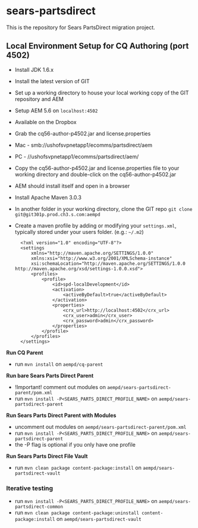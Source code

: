 sears-partsdirect
=================

This is the repository for Sears PartsDirect migration project.

## Local Environment Setup for CQ Authoring (port 4502)
- Install JDK 1.6.x
- Install the latest version of GIT
- Set up a working directory to house your local working copy of the GIT repository and AEM
- Setup AEM 5.6 on `localhost:4502`

- Available on the Dropbox
- Grab the cq56-author-p4502.jar and license.properties
- Mac - smb://ushofsvpnetapp1/ecomms/partsdirect/aem
- PC - //ushofsvpnetapp1/ecomms/partsdirect/aem/
- Copy the cq56-author-p4502.jar and license.properties file to your working directory and double-click on the cq56-author-p4502.jar
- AEM should install itself and open in a browser

- Install Apache Maven 3.0.3
- In another folder in your working directory, clone the GIT repo
	`git clone git@git301p.prod.ch3.s.com:aempd`
- Create a maven profile by adding or modifying your `settings.xml`, typically stored under your users folder. (e.g.: `~/.m2`)

		<?xml version="1.0" encoding="UTF-8"?>
		<settings 
			xmlns="http://maven.apache.org/SETTINGS/1.0.0" 
			xmlns:xsi="http://www.w3.org/2001/XMLSchema-instance" 
			xsi:schemaLocation="http://maven.apache.org/SETTINGS/1.0.0 http://maven.apache.org/xsd/settings-1.0.0.xsd">
			<profiles>
				<profile>
					<id>spd-localDevelopment</id>
					<activation>
						<activeByDefault>true</activeByDefault>
					</activation>
					<properties>
						<crx_url>http://localhost:4502</crx_url>
						<crx_user>admin</crx_user>
						<crx_password>admin</crx_password>
					</properties>
				</profile>
			</profiles>
		</settings>

**Run CQ Parent**
- run `mvn install` on `aempd/cq-parent`

**Run bare Sears Parts Direct Parent**
- !Important! comment out modules on `aempd/sears-partsdirect-parent/pom.xml`
- run `mvn install -P<SEARS_PARTS_DIRECT_PROFILE_NAME>` on `aempd/sears-partsdirect-parent`

**Run Sears Parts Direct Parent with Modules**
- uncomment out modules on `aempd/sears-partsdirect-parent/pom.xml`
- run `mvn install -P<SEARS_PARTS_DIRECT_PROFILE_NAME>` on `aempd/sears-partsdirect-parent`
- the -P flag is optional if you only have one profile

**Run Sears Parts Direct File Vault**
- run `mvn clean package content-package:install` on `aempd/sears-partsdirect-vault`

### Iterative testing
- run `mvn install -P<SEARS_PARTS_DIRECT_PROFILE_NAME>` on `aempd/sears-partsdirect-common`
- run `mvn clean package content-package:uninstall content-package:install` on `aempd/sears-partsdirect-vault`